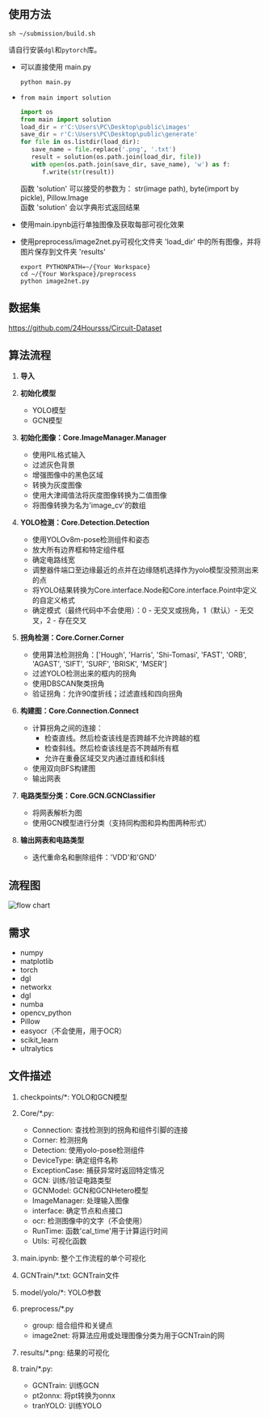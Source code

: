 ## 使用方法

`sh ~/submission/build.sh`

请自行安装`dgl`和`pytorch`库。

- 可以直接使用 main.py

   ```
   python main.py
   ```

- `from main import solution`

   ```python
   import os
   from main import solution
   load_dir = r'C:\Users\PC\Desktop\public\images'
   save_dir = r'C:\Users\PC\Desktop\public\generate'
   for file in os.listdir(load_dir):
      save_name = file.replace('.png', '.txt')
      result = solution(os.path.join(load_dir, file))
      with open(os.path.join(save_dir, save_name), 'w') as f:
         f.write(str(result))
    ```

  函数 'solution' 可以接受的参数为： str(image path), byte(import by pickle), Pillow.Image<br>
  函数 'solution' 会以字典形式返回结果

- 使用main.ipynb运行单独图像及获取每部可视化效果

- 使用preprocess/image2net.py可视化文件夹 'load_dir' 中的所有图像，并将图片保存到文件夹 'results'
   ```
   export PYTHONPATH=~/{Your Workspace}
   cd ~/{Your Workspace}/preprocess
   python image2net.py
   ```
  
## 数据集

https://github.com/24Hoursss/Circuit-Dataset

## 算法流程

1. **导入**

2. **初始化模型**
    - YOLO模型
    - GCN模型

3. **初始化图像：Core.ImageManager.Manager**
    - 使用PIL格式输入
    - 过滤灰色背景
    - 增强图像中的黑色区域
    - 转换为灰度图像
    - 使用大津阈值法将灰度图像转换为二值图像
    - 将图像转换为名为'image_cv'的数组

4. **YOLO检测：Core.Detection.Detection**
    - 使用YOLOv8m-pose检测组件和姿态
    - 放大所有边界框和特定组件框
    - 确定电路线宽
    - 调整器件端口至边缘最近的点并在边缘随机选择作为yolo模型没预测出来的点
    - 将YOLO结果转换为Core.interface.Node和Core.interface.Point中定义的自定义格式
    - 确定模式（最终代码中不会使用）：0 - 无交叉或拐角，1（默认）- 无交叉，2 - 存在交叉

5. **拐角检测：Core.Corner.Corner**
    - 使用算法检测拐角：['Hough', 'Harris', 'Shi-Tomasi', 'FAST', 'ORB', 'AGAST', 'SIFT', 'SURF', 'BRISK', 'MSER']
    - 过滤YOLO检测出来的框内的拐角
    - 使用DBSCAN聚类拐角
    - 验证拐角：允许90度折线；过滤直线和四向拐角

6. **构建图：Core.Connection.Connect**
    - 计算拐角之间的连接：
        - 检查直线。然后检查该线是否跨越不允许跨越的框
        - 检查斜线。然后检查该线是否不跨越所有框
        - 允许在重叠区域交叉内通过直线和斜线
    - 使用双向BFS构建图
    - 输出网表

7. **电路类型分类：Core.GCN.GCNClassifier**
    - 将网表解析为图
    - 使用GCN模型进行分类（支持同构图和异构图两种形式）

8. **输出网表和电路类型**
    - 迭代重命名和删除组件：'VDD'和'GND'

## 流程图

![flow chart](flow%20chart.png)

## 需求

- numpy
- matplotlib
- torch
- dgl
- networkx
- dgl
- numba
- opencv_python
- Pillow
- easyocr（不会使用，用于OCR）
- scikit_learn
- ultralytics

## 文件描述

1. checkpoints/*: YOLO和GCN模型

2. Core/*.py:
    - Connection: 查找检测到的拐角和组件引脚的连接
    - Corner: 检测拐角
    - Detection: 使用yolo-pose检测组件
    - DeviceType: 确定组件名称
    - ExceptionCase: 捕获异常时返回特定情况
    - GCN: 训练/验证电路类型
    - GCNModel: GCN和GCNHetero模型
    - ImageManager: 处理输入图像
    - interface: 确定节点和点接口
    - ocr: 检测图像中的文字（不会使用）
    - RunTime: 函数'cal_time'用于计算运行时间
    - Utils: 可视化函数

3. main.ipynb: 整个工作流程的单个可视化

4. GCNTrain/*.txt: GCNTrain文件

5. model/yolo/*: YOLO参数

6. preprocess/*.py
    - group: 组合组件和关键点
    - image2net: 将算法应用或处理图像分类为用于GCNTrain的网

7. results/*.png: 结果的可视化

8. train/*.py:
    - GCNTrain: 训练GCN
    - pt2onnx: 将pt转换为onnx
    - tranYOLO: 训练YOLO